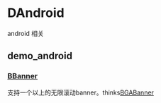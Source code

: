 # DAndroid
android 相关
## demo_android
### [BBanner](https://github.com/471448446/DAndroid/tree/master/demo_android/BBanner)
支持一个以上的无限滚动banner。thinks[BGABanner](https://github.com/471448446/DAndroid/tree/master/demo_android)

